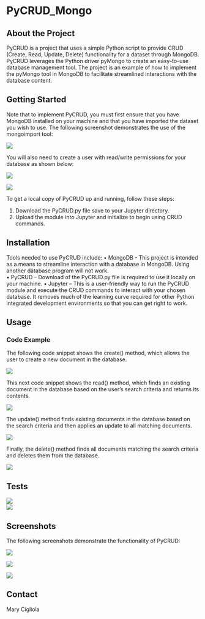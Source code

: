 # PyCRUD_Mongo

<h2>About the Project</h2>

PyCRUD is a project that uses a simple Python script to provide CRUD (Create, Read, Update, Delete) functionality for a dataset through MongoDB.  PyCRUD leverages the Python driver pyMongo to create an easy-to-use database management tool.  The project is an example of how to implement the pyMongo tool in MongoDB to facilitate streamlined interactions with the database content.  

<h2>Getting Started</h2>

Note that to implement PyCRUD, you must first ensure that you have MongoDB installed on your machine and that you have imported the dataset you wish to use.  The following screenshot demonstrates the use of the mongoimport tool:

 ![](/Images/Picture1.png)

You will also need to create a user with read/write permissions for your database as shown below:
 
![](/Images/Picture2.png)

![](/Images/Picture3.png)

To get a local copy of PyCRUD up and running, follow these steps:
1.	Download the PyCRUD.py file save to your Jupyter directory.
2.	Upload the module into Jupyter and initialize to begin using CRUD commands.

<h2>Installation</h2>

Tools needed to use PyCRUD include:
•	MongoDB - This project is intended as a means to streamline interaction with a database in MongoDB.  Using another database program will not work.  
•	PyCRUD – Download of the PyCRUD.py file is required to use it locally on your machine.
•	Jupyter – This is a user-friendly way to run the PyCRUD module and execute the CRUD commands to interact with your chosen database.  It removes much of the learning curve required for other Python integrated development environments so that you can get right to work.

<h2>Usage</h2>

<h3>Code Example</h3>
The following code snippet shows the create() method, which allows the user to create a new document in the database.

![](/Images/Picture4.png) 

This next code snippet shows the read() method, which finds an existing document in the database based on the user’s search criteria and returns its contents.

![](/Images/Picture5.png)
 

The update() method finds existing documents in the database based on the search criteria and then applies an update to all matching documents.

![](/Images/Picture6.png)
 

Finally, the delete() method finds all documents matching the search criteria and deletes them from the database.

![](/Images/Picture7.png)


<h2>Tests</h2>

![](/Images/Picture8.png)	
![](/Images/Picture9.png)
 


<h2>Screenshots</h2>
The following screenshots demonstrate the functionality of PyCRUD:	

![](/Images/Picture10.png) 

![](/Images/Picture11.png)

![](/Images/Picture12.png)
 
 

<h2>Contact</h2>
Mary Cigliola

